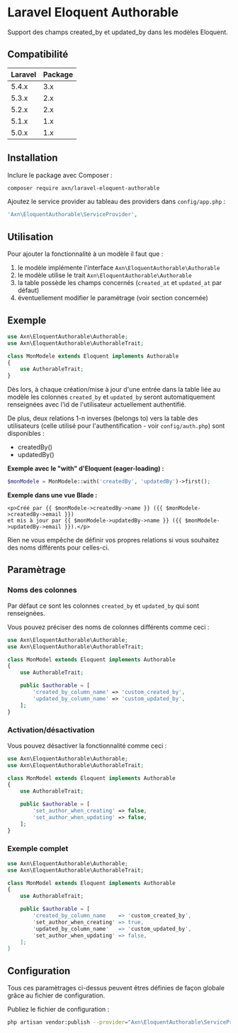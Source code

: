 Laravel Eloquent Authorable
===========================

Support des champs created_by et updated_by dans les modèles Eloquent.

Compatibilité
-------------

| Laravel  | Package |
| -------- | ------- |
| 5.4.x    | 3.x     |
| 5.3.x    | 2.x     |
| 5.2.x    | 2.x     |
| 5.1.x    | 1.x     |
| 5.0.x    | 1.x     |

Installation
-------------

Inclure le package avec Composer :

```sh
composer require axn/laravel-eloquent-authorable
```

Ajoutez le service provider au tableau des providers dans `config/app.php` :

```php
'Axn\EloquentAuthorable\ServiceProvider',
```

Utilisation
-----------

Pour ajouter la fonctionnalité à un modèle il faut que :

1. le modèle implémente l'interface `Axn\EloquentAuthorable\Authorable`
2. le modèle utilise le trait `Axn\EloquentAuthorable\Authorable`
3. la table possède les champs concernés (`created_at` et `updated_at` par défaut)
4. éventuellement modifier le paramétrage (voir section concernée)

Exemple
-------

```php
use Axn\EloquentAuthorable\Authorable;
use Axn\EloquentAuthorable\AuthorableTrait;

class MonModele extends Eloquent implements Authorable
{
    use AuthorableTrait;
}
```

Dès lors, à chaque création/mise à jour d'une entrée dans la table liée au modèle
les colonnes `created_by` et `updated_by` seront automatiquement renseignées
avec l'id de l'utilisateur actuellement authentifié.

De plus, deux relations 1-n inverses (belongs to) vers la table des utilisateurs (celle utilisé
pour l'authentification - voir `config/auth.php`) sont disponibles :

- createdBy()
- updatedBy()

**Exemple avec le "with" d'Eloquent (eager-loading) :**

```php
$monModele = MonModele::with('createdBy', 'updatedBy')->first();
```

**Exemple dans une vue Blade :**

```blade
<p>Créé par {{ $monModele->createdBy->name }} ({{ $monModele->createdBy->email }})
et mis à jour par {{ $monModele->updatedBy->name }} ({{ $monModele->updatedBy->email }}).</p>
```

Rien ne vous empêche de définir vos propres relations si vous souhaitez des noms
différents pour celles-ci.

Paramètrage
-----------

### Noms des colonnes

Par défaut ce sont les colonnes `created_by` et `updated_by` qui sont renseignées.

Vous pouvez préciser des noms de colonnes différents comme ceci :

```php
use Axn\EloquentAuthorable\Authorable;
use Axn\EloquentAuthorable\AuthorableTrait;

class MonModel extends Eloquent implements Authorable
{
    use AuthorableTrait;

    public $authorable = [
        'created_by_column_name' => 'custom_created_by',
        'updated_by_column_name' => 'custom_updated_by',
    ];
}
```

### Activation/désactivation

Vous pouvez désactiver la fonctionnalité comme ceci :

```php
use Axn\EloquentAuthorable\Authorable;
use Axn\EloquentAuthorable\AuthorableTrait;

class MonModel extends Eloquent implements Authorable
{
    use AuthorableTrait;

    public $authorable = [
        'set_author_when_creating' => false,
        'set_author_when_updating' => false,
    ];
}
```


### Exemple complet

```php
use Axn\EloquentAuthorable\Authorable;
use Axn\EloquentAuthorable\AuthorableTrait;

class MonModel extends Eloquent implements Authorable
{
    use AuthorableTrait;

    public $authorable = [
        'created_by_column_name    => 'custom_created_by',
        'set_author_when_creating' => true,
        'updated_by_column_name'   => 'custom_updated_by',
        'set_author_when_updating' => false,
    ];
}
```


Configuration
-------------

Tous ces paramètrages ci-dessus peuvent êtres définies de façon globale grâce au fichier de configuration.

Publiez le fichier de configuration :

```sh
php artisan vendor:publish --provider="Axn\EloquentAuthorable\ServiceProvider"
```
